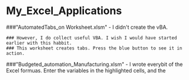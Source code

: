 # My_Excel_Applications
###"AutomatedTabs_on Worksheet.xlsm" - I didn't create the vBA. 

    ### However, I do collect useful VBA. I wish I would have started earlier with this habbit.
    ### This worksheet creates tabs. Press the blue button to see it in action.

    
###"Budgeted_automation_Manufacturing.xlsm" - I wrote everybit of the Excel formuas. Enter the variables in the highlighted cells, and the
